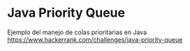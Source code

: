# Java Priority Queue
 Ejemplo del manejo de colas prioritarias en Java
https://www.hackerrank.com/challenges/java-priority-queue
